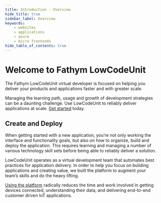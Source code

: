 ```yaml
---
title: Introduction - Overview
hide_title: true
sidebar_label: Overview
keywords:
    - websites
    - applications
    - azure
    - micro frontends
hide_table_of_contents: true
---
```


# Welcome to Fathym LowCodeUnit

The Fathym LowCodeUnit virtual developer is focused on helping you deliver your products and applications faster and with greater scale.

Managing the learning path, usage and growth of development strategies can be a daunting challenge. Use LowCodeUnit to reliably deliver applications at scale. [Get started](https://www.lowcodeunit.com/dashboard/create-project) today.
 
<!--![LowCodeUnit Diagram](/img/lowcodeunit-diagram.png) -->

## Create and Deploy

When getting started with a new application, you’re not only working the interface and functionality goals, but also on how to organize, build and deploy the application. This requires learning and managing a number of various technology skill sets before being able to reliably deliver a solution.

LowCodeUnit operates as a virtual development team that automates best practices for application delivery.  In order to help you focus on building applications and creating value, we built the platform to augment your team’s skills and do the heavy lifting.

[Using the platform](https://www.lowcodeunit.com/dashboard/create-project) radically reduces the time and work involved in getting devices connected, understanding their data, and delivering end-to-end customer driven IoT applications.
